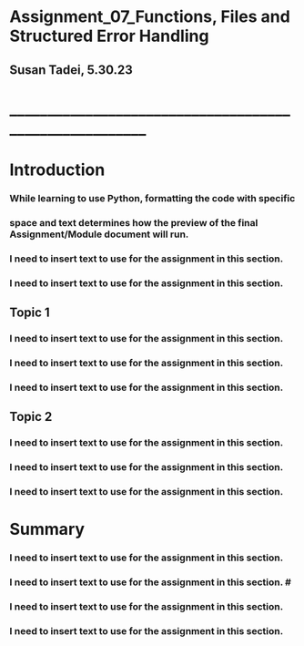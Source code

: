 # Assignment_07_Functions, Files and Structured Error Handling #

## Susan Tadei, 5.30.23 #
# _______________________________________________________ #



# Introduction #
### While learning to use Python, formatting the code with specific #
### space and text determines how the preview of the final Assignment/Module document will run. #
### I need to insert text to use for the assignment in this section. #
### I need to insert text to use for the assignment in this section. #

## Topic 1 #

### I need to insert text to use for the assignment in this section. #
### I need to insert text to use for the assignment in this section. #
### I need to insert text to use for the assignment in this section. #

## Topic 2 #

### I need to insert text to use for the assignment in this section. #
### I need to insert text to use for the assignment in this section. #
### I need to insert text to use for the assignment in this section. #


# Summary #
### I need to insert text to use for the assignment in this section. #
### I need to insert text to use for the assignment in this section. #                                                                #
### I need to insert text to use for the assignment in this section. #
### I need to insert text to use for the assignment in this section. #
